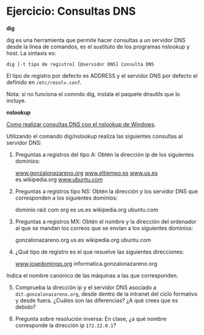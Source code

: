 # Ejercicio: Consultas DNS

**dig**

dig es una herramienta que permite hacer consultas a un servidor DNS desde la línea de comandos, es el sustituto de los programas nslookup y host. La sintaxis es:

    dig [-t tipo de registro] [@servidor DNS] Consulta DNS

El tipo de registro por defecto es ADDRESS y el servidor DNS por defecto el definido en ``/etc/resolv.conf``.

Nota: si no funciona el comndo dig, instala el paquete dnsutils que lo incluye.


**nslookup**

[Como realizar consultas DNS con el nslookup de Windows](http://systemadmin.es/2010/09/como-realizar-consultas-dns-con-el-nslookup-de-windows).

Utilizando el comando dig/nslookup realiza las siguientes consultas al servidor DNS:

1. Preguntas a registros del tipo A: Obtén la dirección ip de los siguientes dominios:

    www.gonzalonazareno.org 
    www.eltiempo.es
    www.us.es
    es.wikipedia.org
    www.ubuntu.com

2. Preguntas a registros tipo NS: Obtén la dirección y los servidor DNS que corresponden a los siguientes dominios:

	dominio raíz
	com
	org
	es
	us.es
	wikipedia.org
	ubuntu.com

3. Preguntas a registros MX: Obtén el nombre y la dirección del ordenador al que se mandan los correos que se envían a los siguientes dominios:

    gonzalonazareno.org
    us.es
    wikipedia.org
    ubuntu.com

4. ¿Qué tipo de registro es el que resuelve las siguientes direcciones:
         
    www.josedomingo.org
    informatica.gonzalonazareno.org

Indica el nombre canónico de las máquinas a las que corresponden.

5. Comprueba la dirección ip y el servidor DNS asociado a ``dit.gonzalonazareno.org``, desde dentro de la intranet del ciclo formativo y desde fuera. ¿Cuáles son las diferencias? ¿A qué crees que es debido?

6. Pregunta sobre resolución inversa: En clase, ¿a qué nombre corresponde la dirección ip ``172.22.0.1``?